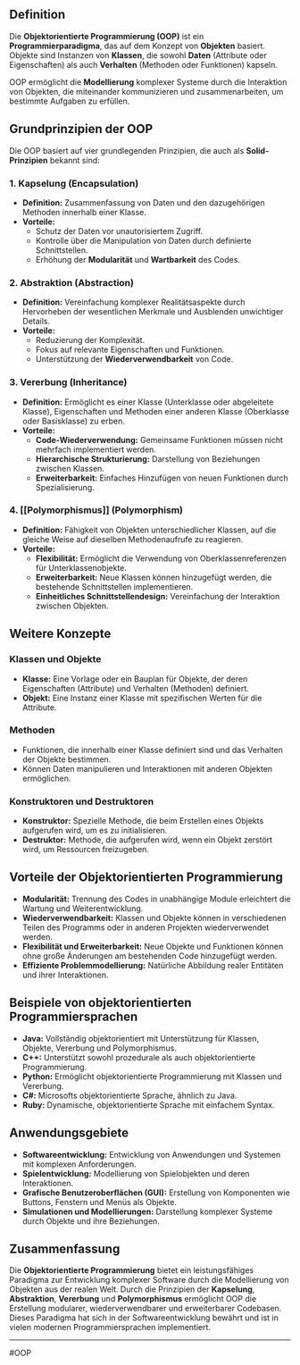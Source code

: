 ## Definition

Die **Objektorientierte Programmierung (OOP)** ist ein **Programmierparadigma**, das auf dem Konzept von **Objekten** basiert. Objekte sind Instanzen von **Klassen**, die sowohl **Daten** (Attribute oder Eigenschaften) als auch **Verhalten** (Methoden oder Funktionen) kapseln. 

OOP ermöglicht die **Modellierung** komplexer Systeme durch die Interaktion von Objekten, die miteinander kommunizieren und zusammenarbeiten, um bestimmte Aufgaben zu erfüllen.

## Grundprinzipien der OOP

Die OOP basiert auf vier grundlegenden Prinzipien, die auch als **Solid-Prinzipien** bekannt sind:

### 1. Kapselung (Encapsulation)

- **Definition:** Zusammenfassung von Daten und den dazugehörigen Methoden innerhalb einer Klasse.
- **Vorteile:**
  - Schutz der Daten vor unautorisiertem Zugriff.
  - Kontrolle über die Manipulation von Daten durch definierte Schnittstellen.
  - Erhöhung der **Modularität** und **Wartbarkeit** des Codes.

### 2. Abstraktion (Abstraction)

- **Definition:** Vereinfachung komplexer Realitätsaspekte durch Hervorheben der wesentlichen Merkmale und Ausblenden unwichtiger Details.
- **Vorteile:**
  - Reduzierung der Komplexität.
  - Fokus auf relevante Eigenschaften und Funktionen.
  - Unterstützung der **Wiederverwendbarkeit** von Code.

### 3. Vererbung (Inheritance)

- **Definition:** Ermöglicht es einer Klasse (Unterklasse oder abgeleitete Klasse), Eigenschaften und Methoden einer anderen Klasse (Oberklasse oder Basisklasse) zu erben.
- **Vorteile:**
  - **Code-Wiederverwendung:** Gemeinsame Funktionen müssen nicht mehrfach implementiert werden.
  - **Hierarchische Strukturierung:** Darstellung von Beziehungen zwischen Klassen.
  - **Erweiterbarkeit:** Einfaches Hinzufügen von neuen Funktionen durch Spezialisierung.

### 4. [[Polymorphismus]] (Polymorphism)

- **Definition:** Fähigkeit von Objekten unterschiedlicher Klassen, auf die gleiche Weise auf dieselben Methodenaufrufe zu reagieren.
- **Vorteile:**
  - **Flexibilität:** Ermöglicht die Verwendung von Oberklassenreferenzen für Unterklassenobjekte.
  - **Erweiterbarkeit:** Neue Klassen können hinzugefügt werden, die bestehende Schnittstellen implementieren.
  - **Einheitliches Schnittstellendesign:** Vereinfachung der Interaktion zwischen Objekten.

## Weitere Konzepte

### Klassen und Objekte

- **Klasse:** Eine Vorlage oder ein Bauplan für Objekte, der deren Eigenschaften (Attribute) und Verhalten (Methoden) definiert.
- **Objekt:** Eine Instanz einer Klasse mit spezifischen Werten für die Attribute.

### Methoden

- Funktionen, die innerhalb einer Klasse definiert sind und das Verhalten der Objekte bestimmen.
- Können Daten manipulieren und Interaktionen mit anderen Objekten ermöglichen.

### Konstruktoren und Destruktoren

- **Konstruktor:** Spezielle Methode, die beim Erstellen eines Objekts aufgerufen wird, um es zu initialisieren.
- **Destruktor:** Methode, die aufgerufen wird, wenn ein Objekt zerstört wird, um Ressourcen freizugeben.

## Vorteile der Objektorientierten Programmierung

- **Modularität:** Trennung des Codes in unabhängige Module erleichtert die Wartung und Weiterentwicklung.
- **Wiederverwendbarkeit:** Klassen und Objekte können in verschiedenen Teilen des Programms oder in anderen Projekten wiederverwendet werden.
- **Flexibilität und Erweiterbarkeit:** Neue Objekte und Funktionen können ohne große Änderungen am bestehenden Code hinzugefügt werden.
- **Effiziente Problemmodellierung:** Natürliche Abbildung realer Entitäten und ihrer Interaktionen.

## Beispiele von objektorientierten Programmiersprachen

- **Java:** Vollständig objektorientiert mit Unterstützung für Klassen, Objekte, Vererbung und Polymorphismus.
- **C++:** Unterstützt sowohl prozedurale als auch objektorientierte Programmierung.
- **Python:** Ermöglicht objektorientierte Programmierung mit Klassen und Vererbung.
- **C#:** Microsofts objektorientierte Sprache, ähnlich zu Java.
- **Ruby:** Dynamische, objektorientierte Sprache mit einfachem Syntax.

## Anwendungsgebiete

- **Softwareentwicklung:** Entwicklung von Anwendungen und Systemen mit komplexen Anforderungen.
- **Spielentwicklung:** Modellierung von Spielobjekten und deren Interaktionen.
- **Grafische Benutzeroberflächen (GUI):** Erstellung von Komponenten wie Buttons, Fenstern und Menüs als Objekte.
- **Simulationen und Modellierungen:** Darstellung komplexer Systeme durch Objekte und ihre Beziehungen.

## Zusammenfassung

Die **Objektorientierte Programmierung** bietet ein leistungsfähiges Paradigma zur Entwicklung komplexer Software durch die Modellierung von Objekten aus der realen Welt. Durch die Prinzipien der **Kapselung**, **Abstraktion**, **Vererbung** und **Polymorphismus** ermöglicht OOP die Erstellung modularer, wiederverwendbarer und erweiterbarer Codebasen. Dieses Paradigma hat sich in der Softwareentwicklung bewährt und ist in vielen modernen Programmiersprachen implementiert.

---

#OOP
